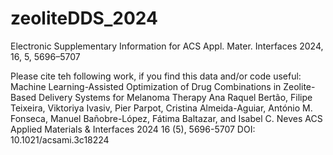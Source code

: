 # zeoliteDDS_2024
Electronic Supplementary Information for ACS Appl. Mater. Interfaces 2024, 16, 5, 5696–5707

Please cite teh following work, if you find this data and/or code useful:
Machine Learning-Assisted Optimization of Drug Combinations in Zeolite-Based Delivery Systems for Melanoma Therapy
Ana Raquel Bertão, Filipe Teixeira, Viktoriya Ivasiv, Pier Parpot, Cristina Almeida-Aguiar, António M. Fonseca, Manuel Bañobre-López, Fátima Baltazar, and Isabel C. Neves
ACS Applied Materials & Interfaces 2024 16 (5), 5696-5707
DOI: 10.1021/acsami.3c18224

